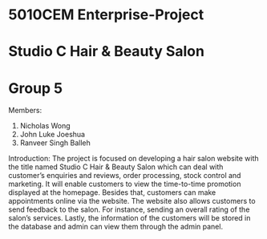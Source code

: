 # 5010CEM Enterprise-Project 
# Studio C Hair & Beauty Salon
# Group 5

Members:
1. Nicholas Wong
2. John Luke Joeshua
3. Ranveer Singh Balleh

Introduction: 
The project is focused on developing a hair salon website with the title named Studio C Hair & Beauty Salon which can deal with customer’s enquiries and reviews, order processing, stock control and marketing. It will enable customers to view the time-to-time promotion displayed at the homepage. Besides that, customers can make appointments online via the website. The website also allows customers to send feedback to the salon. For instance, sending an overall rating of the salon’s services. Lastly, the information of the customers will be stored in the database and admin can view them through the admin panel.
